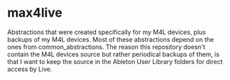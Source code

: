 # max4live
Abstractions that were created specifically for my M4L devices, plus backups of my M4L devices.
Most of these abstractions depend on the ones from common_abstractions.
The reason this repository doesn't contain the M4L devices source but rather periodical backups of them, is that I want to keep the source in the Ableton User Library folders for direct access by Live.
